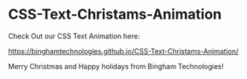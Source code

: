 # CSS-Text-Christams-Animation

Check Out our CSS Text Animation here:

https://binghamtechnologies.github.io/CSS-Text-Christams-Animation/

Merry Christmas and Happy holidays from Bingham Technologies!
